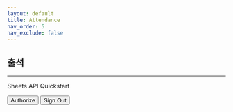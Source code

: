 ```yaml
---
layout: default
title: Attendance
nav_order: 5
nav_exclude: false
---
```

## 출석

- - -

<p>Sheets API Quickstart</p>

<!--Add buttons to initiate auth sequence and sign out-->
<button id="authorize_button" onclick="handleAuthClick()">Authorize</button>
<button id="signout_button" onclick="handleSignoutClick()">Sign Out</button>

<pre id="content" style="white-space: pre-wrap;"></pre>

<script type="text/javascript">
     /* exported gapiLoaded */
     /* exported gisLoaded */
     /* exported handleAuthClick */
     /* exported handleSignoutClick */

     const CLIENT_ID = '74045000255-dio9166ulopprbkvv0rs8taui8c77o42.apps.googleusercontent.com';
     const API_KEY = 'AIzaSyCK53c3ug2uQREiYGqpAXt_B8rP6A9Vbg0';

     const DISCOVERY_DOC = 'https://sheets.googleapis.com/$discovery/rest?version=v4';

     const SCOPES = 'https://www.googleapis.com/auth/spreadsheets.readonly';

     let tokenClient;
     let gapiInited = false;
     let gisInited = false;

     document.getElementById('authorize_button').style.visibility = 'hidden';
     document.getElementById('signout_button').style.visibility = 'hidden';

     /**
     * Callback after api.js is loaded.
     */
     function gapiLoaded() {
     gapi.load('client', initializeGapiClient);
     }

     /**
     * Callback after the API client is loaded. Loads the
     * discovery doc to initialize the API.
     */
     async function initializeGapiClient() {
     await gapi.client.init({
     apiKey: API_KEY,
     discoveryDocs: [DISCOVERY_DOC],
     });
     gapiInited = true;
     maybeEnableButtons();
     }

     /**
     * Callback after Google Identity Services are loaded.
     */
     function gisLoaded() {
     tokenClient = google.accounts.oauth2.initTokenClient({
     client_id: CLIENT_ID,
     scope: SCOPES,
     callback: '', 
     });
     gisInited = true;
     maybeEnableButtons();
     }

     /**
     * Enables user interaction after all libraries are loaded.
     */
     function maybeEnableButtons() {
     if (gapiInited && gisInited) {
     document.getElementById('authorize_button').style.visibility = 'visible';
     }
     }

     /**
     *  Sign in the user upon button click.
     */
     function handleAuthClick() {
     tokenClient.callback = async (resp) => {
     if (resp.error !== undefined) {
          throw (resp);
     }
     document.getElementById('signout_button').style.visibility = 'visible';
     document.getElementById('authorize_button').innerText = 'Refresh';
     await listMajors();
     };

     if (gapi.client.getToken() === null) {
     tokenClient.requestAccessToken({prompt: 'consent'});
     } else {
     tokenClient.requestAccessToken({prompt: ''});
     }
     }

     /**
     *  Sign out the user upon button click.
     */
     function handleSignoutClick() {
     const token = gapi.client.getToken();
     if (token !== null) {
     google.accounts.oauth2.revoke(token.access_token);
     gapi.client.setToken('');
     document.getElementById('content').innerText = '';
     document.getElementById('authorize_button').innerText = 'Authorize';
     document.getElementById('signout_button').style.visibility = 'hidden';
     }
     }

     /**
     * Print the names and majors of students in a sample spreadsheet:
     * https://docs.google.com/spreadsheets/d/1BxiMVs0XRA5nFMdKvBdBZjgmUUqptlbs74OgvE2upms/edit
     */
     async function listMajors() {
     let response;
     try {
     response = await gapi.client.sheets.spreadsheets.values.get({
          spreadsheetId: '1BxiMVs0XRA5nFMdKvBdBZjgmUUqptlbs74OgvE2upms',
          range: 'Class Data!A2:E',
     });
     } catch (err) {
     document.getElementById('content').innerText = err.message;
     return;
     }
     const range = response.result;
     if (!range || !range.values || range.values.length == 0) {
     document.getElementById('content').innerText = 'No values found.';
     return;
     }
     const output = range.values.reduce(
          (str, row) => `${str}${row[0]}, ${row[4]}\n`,
          'Name, Major:\n');
     document.getElementById('content').innerText = output;
     }
</script>
<script async defer src="https://apis.google.com/js/api.js" onload="gapiLoaded()"></script>
<script async defer src="https://accounts.google.com/gsi/client" onload="gisLoaded()"></script>